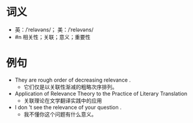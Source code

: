 # 词义
- 英：/ˈreləvəns/； 美：/ˈreləvəns/
- #n 相关性；关联；意义；重要性
# 例句
- They are rough order of decreasing relevance .
	- 它们仅是以关联性渐减的粗略次序排列。
- Application of Relevance Theory to the Practice of Literary Translation
	- 关联理论在文学翻译实践中的应用
- I don 't see the relevance of your question .
	- 我不懂你这个问题有什么意义。
